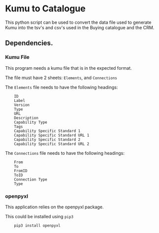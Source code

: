 # Kumu to Catalogue

This python script can be used to convert the data file used to generate Kumu into the tsv's and csv's used in the Buying catalogue and the CRM.

## Dependencies.

### Kumu File
This program needs a kumu file that is in the expected format.

The file must have 2 sheets: `Elements`, and `Connections`

The `Elements` file needs to have the following headings:
```
    ID
    Label
    Version
    Type
    URL
    Description
    Capability Type
    Tags
    Capability Specific Standard 1
    Capability Specific Standard URL 1
    Capability Specific Standard 2
    Capability Specific Standard URL 2
```

The `Connections` file needs to have the following headings:
```
    From
    To
    FromID
    ToID
    Connection Type
    Type
```

### openpyxl

This application relies on the openpyxl package.

This could be installed using `pip3`

```
    pip3 install openpyxl
```